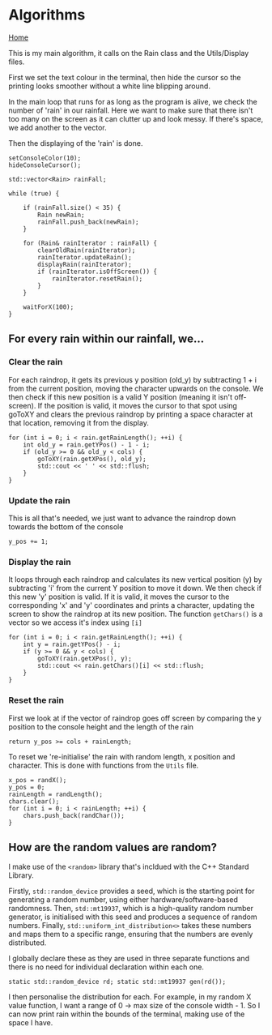 # Algorithms

[Home](/index.md)

This is my main algorithm, it calls on the Rain class and the Utils/Display files.

First we set the text colour in the terminal, then hide the cursor so the printing looks smoother without a white line blipping around.

In the main loop that runs for as long as the program is alive, we check the number of 'rain' in our rainfall. Here we want to make sure that there isn't too many on the screen as it can clutter up and look messy.
If there's space, we add another to the vector.

Then the displaying of the 'rain' is done.

````
setConsoleColor(10);
hideConsoleCursor();

std::vector<Rain> rainFall;

while (true) {

	if (rainFall.size() < 35) {
		Rain newRain;
		rainFall.push_back(newRain);
	}

	for (Rain& rainIterator : rainFall) {
		clearOldRain(rainIterator);
		rainIterator.updateRain();
		displayRain(rainIterator);
		if (rainIterator.isOffScreen()) {
			rainIterator.resetRain();
		}
	}

	waitForX(100);
}
````

## For every rain within our rainfall, we...

### Clear the rain

For each raindrop, it gets its previous y position (old_y) by subtracting 1 + i from the current position, moving the character upwards on the console. We then check if this new position is a valid Y position (meaning it isn't off-screen). If the position is valid, it moves the cursor to that spot using goToXY and clears the previous raindrop by printing a space character at that location, removing it from the display. 

````
for (int i = 0; i < rain.getRainLength(); ++i) {
    int old_y = rain.getYPos() - 1 - i;
    if (old_y >= 0 && old_y < cols) {
        goToXY(rain.getXPos(), old_y);
        std::cout << ' ' << std::flush;
    }
}
````

### Update the rain

This is all that's needed, we just want to advance the raindrop down towards the bottom of the console

``
y_pos += 1;
``

### Display the rain

It loops through each raindrop and calculates its new vertical position (y) by subtracting 'i' from the current Y position to move it down. We then check if this new 'y' position is valid. If it is valid, it moves the cursor to the corresponding 'x' and 'y' coordinates and prints a character, updating the screen to show the raindrop at its new position. The function `getChars()` is a vector so we access it's index using `[i]` 

````
for (int i = 0; i < rain.getRainLength(); ++i) {
    int y = rain.getYPos() - i;
    if (y >= 0 && y < cols) { 
        goToXY(rain.getXPos(), y);
        std::cout << rain.getChars()[i] << std::flush;
    }
}
````

### Reset the rain

First we look at if the vector of raindrop goes off screen by comparing the y position to the console height and the length of the rain

``
return y_pos >= cols + rainLength;
``

To reset we 're-initialise' the rain with random length, x position and character. This is done with functions from the `Utils` file. 

````
x_pos = randX();
y_pos = 0;
rainLength = randLength();
chars.clear();
for (int i = 0; i < rainLength; ++i) {
	chars.push_back(randChar());
}
````

## How are the random values are random?

I make use of the `<random>` library that's incldued with the C++ Standard Library.

Firstly, `std::random_device` provides a seed, which is the starting point for generating a random number, using either hardware/software-based randomness. Then, `std::mt19937`, which is a high-quality random number generator, is initialised with this seed and produces a sequence of random numbers. Finally, `std::uniform_int_distribution<>` takes these numbers and maps them to a specific range, ensuring that the numbers are evenly distributed.

I globally declare these as they are used in three separate functions and there is no need for individual declaration within each one.

``
static std::random_device rd;
static std::mt19937 gen(rd());
``

I then personalise the distribution for each. For example, in my random X value function, I want a range of 0 -> max size of the console width - 1.
So I can now print rain within the bounds of the terminal, making use of the space I have.
